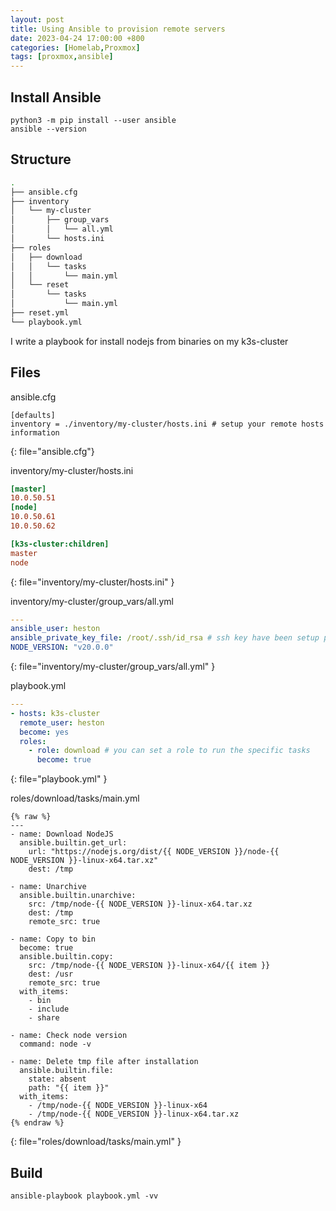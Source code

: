```yaml
---
layout: post
title: Using Ansible to provision remote servers
date: 2023-04-24 17:00:00 +800
categories: [Homelab,Proxmox]
tags: [proxmox,ansible]
---
```


## Install Ansible
```
python3 -m pip install --user ansible
ansible --version
```

## Structure
```sh
.
├── ansible.cfg
├── inventory
│   └── my-cluster
│       ├── group_vars
│       │   └── all.yml
│       └── hosts.ini
├── roles
│   ├── download
│   │   └── tasks
│   │       └── main.yml
│   └── reset
│       └── tasks
│           └── main.yml
├── reset.yml
└── playbook.yml
```
I write a playbook for install nodejs from binaries on my k3s-cluster

## Files
ansible.cfg
```
[defaults]
inventory = ./inventory/my-cluster/hosts.ini # setup your remote hosts information
```
{: file="ansible.cfg"}

inventory/my-cluster/hosts.ini
```ini
[master]
10.0.50.51
[node]
10.0.50.61
10.0.50.62

[k3s-cluster:children]
master
node
```
{: file="inventory/my-cluster/hosts.ini" }

inventory/my-cluster/group_vars/all.yml
```yml
---
ansible_user: heston
ansible_private_key_file: /root/.ssh/id_rsa # ssh key have been setup packer/terraform before
NODE_VERSION: "v20.0.0"
```
{: file="inventory/my-cluster/group_vars/all.yml" }

playbook.yml
```yml
---
- hosts: k3s-cluster
  remote_user: heston
  become: yes
  roles:
    - role: download # you can set a role to run the specific tasks
      become: true
```
{: file="playbook.yml" }

roles/download/tasks/main.yml
```
{% raw %}
---
- name: Download NodeJS
  ansible.builtin.get_url:
    url: "https://nodejs.org/dist/{{ NODE_VERSION }}/node-{{ NODE_VERSION }}-linux-x64.tar.xz"
    dest: /tmp
    
- name: Unarchive
  ansible.builtin.unarchive:
    src: /tmp/node-{{ NODE_VERSION }}-linux-x64.tar.xz
    dest: /tmp
    remote_src: true
      
- name: Copy to bin
  become: true
  ansible.builtin.copy:
    src: /tmp/node-{{ NODE_VERSION }}-linux-x64/{{ item }}
    dest: /usr
    remote_src: true
  with_items:
    - bin
    - include
    - share
    
- name: Check node version
  command: node -v

- name: Delete tmp file after installation
  ansible.builtin.file:
    state: absent
    path: "{{ item }}"
  with_items:
    - /tmp/node-{{ NODE_VERSION }}-linux-x64
    - /tmp/node-{{ NODE_VERSION }}-linux-x64.tar.xz
{% endraw %}
```
{: file="roles/download/tasks/main.yml" }

## Build
```
ansible-playbook playbook.yml -vv
```


